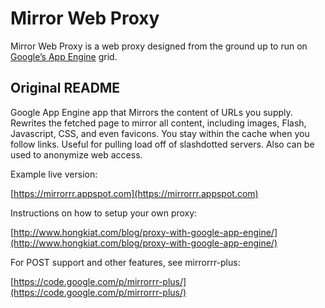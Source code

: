 # Mirror Web Proxy

Mirror Web Proxy is a web proxy designed from the ground up to run on [Google’s App Engine](https://cloud.google.com/appengine/) grid.

## Original README
Google App Engine app that Mirrors the content of URLs you supply. Rewrites the fetched page to mirror all content, including images, Flash, Javascript, CSS, and even favicons. You stay within the cache when you follow links. Useful for pulling load off of slashdotted servers. Also can be used to anonymize web access.

Example live version:

[https://mirrorrr.appspot.com](https://mirrorrr.appspot.com)

Instructions on how to setup your own proxy:

[http://www.hongkiat.com/blog/proxy-with-google-app-engine/](http://www.hongkiat.com/blog/proxy-with-google-app-engine/)

For POST support and other features, see mirrorrr-plus:

[https://code.google.com/p/mirrorrr-plus/](https://code.google.com/p/mirrorrr-plus/)
